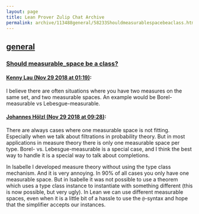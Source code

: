 ```yaml
---
layout: page
title: Lean Prover Zulip Chat Archive 
permalink: archive/113488general/58233Shouldmeasurablespacebeaclass.html
---
```


## [general](index.html)
### [Should measurable_space be a class?](58233Shouldmeasurablespacebeaclass.html)

#### [Kenny Lau (Nov 29 2018 at 01:19)](https://leanprover.zulipchat.com/#narrow/stream/113488-general/topic/Should%20measurable_space%20be%20a%20class%3F/near/148754678):
I believe there are often situations where you have two measures on the same set, and two measurable spaces. An example would be Borel-measurable vs Lebesgue-measurable.

#### [Johannes Hölzl (Nov 29 2018 at 09:28)](https://leanprover.zulipchat.com/#narrow/stream/113488-general/topic/Should%20measurable_space%20be%20a%20class%3F/near/148772400):
There are always cases where one measurable space is not fitting. Especially when we talk about filtrations in probability theory.  But in most applications in measure theory there is only one measurable space per type. Borel- vs. Lebesgue-measurable is a special case, and I think the best way to handle it is a special way to talk about completions.

In Isabelle I developed measure theory without using the type class mechanism. And it is very annoying. In 90% of all cases you only have one measurable space. But in Isabelle it was not possible to use a theorem which uses a type class instance to instantiate with something different (this is now possible, but very ugly). In Lean we can use different measurable spaces, even when it is a little bit of a hassle to use the `@`-syntax and hope that the simplifier accepts our instances.

